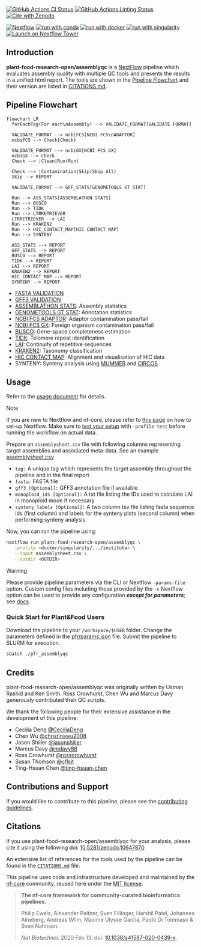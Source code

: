 [![GitHub Actions CI Status](https://github.com/plant-food-research-open/assemblyqc/workflows/nf-core%20CI/badge.svg)](https://github.com/plant-food-research-open/assemblyqc/actions?query=workflow%3A%22nf-core+CI%22)
[![GitHub Actions Linting Status](https://github.com/plant-food-research-open/assemblyqc/workflows/nf-core%20linting/badge.svg)](https://github.com/plant-food-research-open/assemblyqc/actions?query=workflow%3A%22nf-core+linting%22)[![Cite with Zenodo](http://img.shields.io/badge/DOI-10.5281/zenodo.10647870-1073c8?labelColor=000000)](https://doi.org/10.5281/zenodo.10647870)

[![Nextflow](https://img.shields.io/badge/nextflow%20DSL2-%E2%89%A523.04.0-23aa62.svg)](https://www.nextflow.io/)
[![run with conda](http://img.shields.io/badge/run%20with-conda-3EB049?labelColor=000000&logo=anaconda)](https://docs.conda.io/en/latest/)
[![run with docker](https://img.shields.io/badge/run%20with-docker-0db7ed?labelColor=000000&logo=docker)](https://www.docker.com/)
[![run with singularity](https://img.shields.io/badge/run%20with-singularity-1d355c.svg?labelColor=000000)](https://sylabs.io/docs/)
[![Launch on Nextflow Tower](https://img.shields.io/badge/Launch%20%F0%9F%9A%80-Nextflow%20Tower-%234256e7)](https://tower.nf/launch?pipeline=https://github.com/plant-food-research-open/assemblyqc)

## Introduction

**plant-food-research-open/assemblyqc** is a [NextFlow](https://www.nextflow.io/docs/latest/index.html) pipeline which evaluates assembly quality with multiple QC tools and presents the results in a unified html report. The tools are shown in the [Pipeline Flowchart](#pipeline-flowchart) and their version are listed in [CITATIONS.md](./CITATIONS.md).

## Pipeline Flowchart

```mermaid
flowchart LR
  forEachTag(For each\nAssembly) --> VALIDATE_FORMAT[VALIDATE FORMAT]

  VALIDATE_FORMAT --> ncbiFCS[NCBI FCS\nADAPTOR]
  ncbiFCS --> Check{Check}

  VALIDATE_FORMAT --> ncbiGX[NCBI FCS GX]
  ncbiGX --> Check
  Check --> |Clean|Run(Run)

  Check --> |Contamination|Skip(Skip All)
  Skip --> REPORT

  VALIDATE_FORMAT --> GFF_STATS[GENOMETOOLS GT STAT]

  Run --> ASS_STATS[ASSEMBLATHON STATS]
  Run --> BUSCO
  Run --> TIDK
  Run --> LTRRETRIEVER
  LTRRETRIEVER --> LAI
  Run --> KRAKEN2
  Run --> HIC_CONTACT_MAP[HIC CONTACT MAP]
  Run --> SYNTENY

  ASS_STATS --> REPORT
  GFF_STATS --> REPORT
  BUSCO --> REPORT
  TIDK --> REPORT
  LAI --> REPORT
  KRAKEN2 --> REPORT
  HIC_CONTACT_MAP --> REPORT
  SYNTENY --> REPORT
```

- [FASTA VALIDATION](https://github.com/GallVp/fasta_validator)
- [GFF3 VALIDATION](https://github.com/genometools/genometools)
- [ASSEMBLATHON STATS](https://github.com/PlantandFoodResearch/assemblathon2-analysis/blob/a93cba25d847434f7eadc04e63b58c567c46a56d/assemblathon_stats.pl): Assembly statistics
- [GENOMETOOLS GT STAT](https://github.com/genometools/genometools): Annotation statistics
- [NCBI FCS ADAPTOR](https://github.com/ncbi/fcs): Adaptor contamination pass/fail
- [NCBI FCS GX](https://github.com/ncbi/fcs): Foreign organism contamination pass/fail
- [BUSCO](https://gitlab.com/ezlab/busco/-/tree/master): Gene-space completeness estimation
- [TIDK](https://github.com/tolkit/telomeric-identifier): Telomere repeat identification
- [LAI](https://github.com/oushujun/LTR_retriever/blob/master/LAI): Continuity of repetitive sequences
- [KRAKEN2](https://github.com/DerrickWood/kraken2): Taxonomy classification
- [HIC CONTACT MAP](https://github.com/igvteam/juicebox-web): Alignment and visualisation of HiC data
- SYNTENY: Synteny analysis using [MUMMER](https://github.com/mummer4/mummer) and [CIRCOS](http://circos.ca/documentation/)

## Usage

Refer to the [usage document](./docs/usage.md) for details.

> [!NOTE]
> If you are new to Nextflow and nf-core, please refer to [this page](https://nf-co.re/docs/usage/installation) on how to set-up Nextflow. Make sure to [test your setup](https://nf-co.re/docs/usage/introduction#how-to-run-a-pipeline) with `-profile test` before running the workflow on actual data.

Prepare an `assemblysheet.csv` file with following columns representing target assemblies and associated meta-data. See an example [assemblysheet.csv](./assets/assemblysheet.csv)

- `tag:` A unique tag which represents the target assembly throughout the pipeline and in the final report
- `fasta:` FASTA file
- `gff3 [Optional]:` GFF3 annotation file if available
- `monoploid_ids [Optional]:` A txt file listing the IDs used to calculate LAI in monoploid mode if necessary
- `synteny_labels [Optional]:` A two column tsv file listing fasta sequence ids (first column) and labels for the synteny plots (second column) when performing synteny analysis

Now, you can run the pipeline using:

```bash
nextflow run plant-food-research-open/assemblyqc \
   -profile <docker/singularity/.../institute> \
   --input assemblysheet.csv \
   --outdir <OUTDIR>
```

> [!WARNING]
> Please provide pipeline parameters via the CLI or Nextflow `-params-file` option. Custom config files including those provided by the `-c` Nextflow option can be used to provide any configuration _**except for parameters**_;
> see [docs](https://nf-co.re/usage/configuration#custom-configuration-files).

### Quick Start for Plant&Food Users

Download the pipeline to your `/workspace/$USER` folder. Change the parameters defined in the [pfr/params.json](./pfr/params.json) file. Submit the pipeline to SLURM for execution.

```bash
sbatch ./pfr_assemblyqc
```

## Credits

plant-food-research-open/assemblyqc was originally written by Usman Rashid and Ken Smith. Ross Crowhurst, Chen Wu and Marcus Davy generously contributed their QC scripts.

We thank the following people for their extensive assistance in the development of this pipeline:

- Cecilia Deng [@CeciliaDeng](https://github.com/CeciliaDeng)
- Chen Wu [@christinawu2008](https://github.com/christinawu2008)
- Jason Shiller [@jasonshiller](https://github.com/jasonshiller)
- Marcus Davy [@mdavy86](https://github.com/mdavy86)
- Ross Crowhurst [@rosscrowhurst](https://github.com/rosscrowhurst)
- Susan Thomson [@cflsjt](https://github.com/cflsjt)
- Ting-Hsuan Chen [@ting-hsuan-chen](https://github.com/ting-hsuan-chen)

## Contributions and Support

If you would like to contribute to this pipeline, please see the [contributing guidelines](.github/CONTRIBUTING.md).

## Citations

If you use plant-food-research-open/assemblyqc for your analysis, please cite it using the following doi: [10.5281/zenodo.10647870](https://doi.org/10.5281/zenodo.10647870)

An extensive list of references for the tools used by the pipeline can be found in the [`CITATIONS.md`](CITATIONS.md) file.

This pipeline uses code and infrastructure developed and maintained by the [nf-core](https://nf-co.re) community, reused here under the [MIT license](https://github.com/nf-core/tools/blob/master/LICENSE).

> **The nf-core framework for community-curated bioinformatics pipelines.**
>
> Philip Ewels, Alexander Peltzer, Sven Fillinger, Harshil Patel, Johannes Alneberg, Andreas Wilm, Maxime Ulysse Garcia, Paolo Di Tommaso & Sven Nahnsen.
>
> _Nat Biotechnol._ 2020 Feb 13. doi: [10.1038/s41587-020-0439-x](https://dx.doi.org/10.1038/s41587-020-0439-x).
